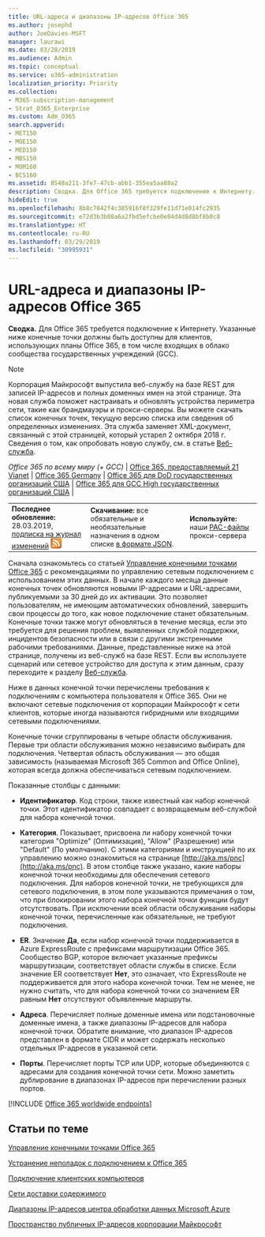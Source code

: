 ```yaml
---
title: URL-адреса и диапазоны IP-адресов Office 365
ms.author: josephd
author: JoeDavies-MSFT
manager: laurawi
ms.date: 03/28/2019
ms.audience: Admin
ms.topic: conceptual
ms.service: o365-administration
localization_priority: Priority
ms.collection:
- M365-subscription-management
- Strat_O365_Enterprise
ms.custom: Adm_O365
search.appverid:
- MET150
- MOE150
- MED150
- MBS150
- MOM160
- BCS160
ms.assetid: 8548a211-3fe7-47cb-abb1-355ea5aa88a2
description: Сводка. Для Office 365 требуется подключение к Интернету. Указанные ниже конечные точки должны быть доступны для клиентов, использующих планы Office 365, в том числе входящих в облако сообщества государственных учреждений (GCC).
hideEdit: true
ms.openlocfilehash: 8b8c7042f4c385916f8f329fe11d71e014fc2935
ms.sourcegitcommit: e72d3b3b08a6a2fbd5efcbe0e84d4d8d8bf8b0c8
ms.translationtype: HT
ms.contentlocale: ru-RU
ms.lasthandoff: 03/29/2019
ms.locfileid: "30995931"
---
```

# <a name="office-365-urls-and-ip-address-ranges"></a>URL-адреса и диапазоны IP-адресов Office 365

 **Сводка.** Для Office 365 требуется подключение к Интернету. Указанные ниже конечные точки должны быть доступны для клиентов, использующих планы Office 365, в том числе входящих в облако сообщества государственных учреждений (GCC).
  
> [!NOTE]
> Корпорация Майкрософт выпустила веб-службу на базе REST для записей IP-адресов и полных доменных имен на этой странице. Эта новая служба поможет настраивать и обновлять устройства периметра сети, такие как брандмауэры и прокси-серверы. Вы можете скачать список конечных точек, текущую версию списка или сведения об определенных изменениях. Эта служба заменяет XML-документ, связанный с этой страницей, который устарел 2 октября 2018 г. Сведения о том, как опробовать новую службу, см. в статье [Веб-служба](office-365-ip-web-service.md).
  
*Office 365 по всему миру (+ GCC)* | [Office 365, предоставляемый 21 Vianet](urls-and-ip-address-ranges-21vianet.md) | [Office 365 Germany](office-365-germany-endpoints.md) | [Office 365 для DoD государственных организаций США](office-365-u-s-government-dod-endpoints.md)  | [Office 365 для GCC High государственных организаций США](office-365-u-s-government-gcc-high-endpoints.md) |
  
||||
|:-----|:-----|:-----|
|**Последнее обновление:** 28.03.2019, [подписка на журнал изменений](https://endpoints.office.com/version/worldwide?allversions=true&format=rss&clientrequestid=b10c5ed1-bad1-445f-b386-b919946339a7) ![RSS](media/5dc6bb29-25db-4f44-9580-77c735492c4b.png) <br/> |**Скачивание:** все обязательные и необязательные назначения в одном списке [в формате JSON](https://endpoints.office.com/endpoints/worldwide?clientrequestid=b10c5ed1-bad1-445f-b386-b919946339a7).  <br/> | **Используйте:** наши [PAC-файлы](managing-office-365-endpoints.md#pacfiles) прокси-сервера <br/> |
   
 Сначала ознакомьтесь со статьей [Управление конечными точками Office 365](managing-office-365-endpoints.md) с рекомендациями по управлению сетевым подключением с использованием этих данных. В начале каждого месяца данные конечных точек обновляются новыми IP-адресами и URL-адресами, публикуемыми за 30 дней до их активации. Это позволяет пользователям, не имеющим автоматических обновлений, завершить свои процессы до того, как новое подключение станет обязательным. Конечные точки также могут обновляться в течение месяца, если это требуется для решения проблем, выявленных службой поддержки, инцидентов безопасности или в связи с другими экстренными рабочими требованиями. Данные, представленные ниже на этой странице, получены из веб-служб на базе REST. Если вы используете сценарий или сетевое устройство для доступа к этим данным, сразу переходите к разделу [Веб-служба](office-365-ip-web-service.md).

Ниже в данных конечной точки перечислены требования к подключениям с компьютера пользователя к Office 365. Они не включают сетевые подключения от корпорации Майкрософт к сети клиентов, которые иногда называются гибридными или входящими сетевыми подключениями.

Конечные точки сгруппированы в четыре области обслуживания. Первые три области обслуживания можно независимо выбирать для подключения. Четвертая область обслуживания — это общая зависимость (называемая Microsoft 365 Common and Office Online), которая всегда должна обеспечиваться сетевым подключением.

Показанные столбцы с данными:

- **Идентификатор**. Код строки, также известный как набор конечной точки. Этот идентификатор совпадает с возвращаемым веб-службой для набора конечной точки.

- **Категория**. Показывает, присвоена ли набору конечной точки категория "Optimize" (Оптимизация), "Allow" (Разрешение) или "Default" (По умолчанию). С этими категориями и инструкцией по их управлению можно ознакомиться на странице [http://aka.ms/pnc](http://aka.ms/pnc). В этом столбце также указано, какие наборы конечной точки необходимы для обеспечения сетевого подключения. Для наборов конечной точки, не требующихся для сетевого подключения, в этом поле указываются примечания о том, что при блокировании этого набора конечной точки функции будут отсутствовать. При исключении всей области обслуживания наборы конечной точки, перечисленные как обязательные, не требуют подключения.

- **ER**. Значение **Да**, если набор конечной точки поддерживается в Azure ExpressRoute с префиксами маршрутизации Office 365. Сообщество BGP, которое включает указанные префиксы маршрутизации, соответствует области службы в списке. Если значение ER соответствует **Нет**, это означает, что ExpressRoute не поддерживается для этого набора конечной точки. Тем не менее, не нужно считать, что для набора конечной точки со значением ER равным **Нет** отсутствуют объявленные маршруты.

- **Адреса**. Перечисляет полные доменные имена или подстановочные доменные имена, а также диапазоны IP-адресов для набора конечной точки. Обратите внимание, что диапазон IP-адресов представлен в формате CIDR и может содержать несколько отдельных IP-адресов в указанной сети.
 
- **Порты**. Перечисляет порты TCP или UDP, которые объединяются с адресами для создания конечной точки сети. Можно заметить дублирование в диапазонах IP-адресов при перечислении разных портов.

[!INCLUDE [Office 365 worldwide endpoints](./includes/office-365-worldwide-endpoints.md)]

## <a name="related-topics"></a>Статьи по теме

[Управление конечными точками Office 365](managing-office-365-endpoints.md)
  
[Устранение неполадок с подключением к Office 365](https://support.office.com/article/d4088321-1c89-4b96-9c99-54c75cae2e6d.aspx)
  
[Подключение клиентских компьютеров](https://support.office.com/article/client-connectivity-4232abcf-4ae5-43aa-bfa1-9a078a99c78b)
  
[Сети доставки содержимого](https://support.office.com/article/content-delivery-networks-0140f704-6614-49bb-aa6c-89b75dcd7f1f)
  
[Диапазоны IP-адресов центра обработки данных Microsoft Azure](https://www.microsoft.com/download/details.aspx?id=41653)
  
[Пространство публичных IP-адресов корпорации Майкрософт](https://www.microsoft.com/download/details.aspx?id=53602)

